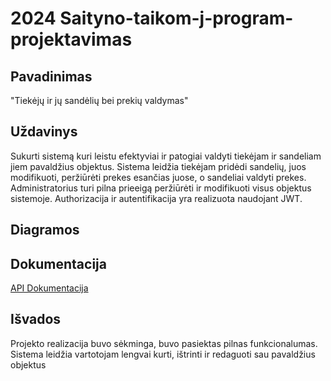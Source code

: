 # 2024 Saityno-taikom-j-program-projektavimas

## Pavadinimas

"Tiekėjų ir jų sandėlių bei prekių valdymas"

## Uždavinys

Sukurti sistemą kuri leistu efektyviai ir patogiai valdyti tiekėjam ir sandeliam jiem pavaldžius objektus. Sistema leidžia tiekėjam pridėdi sandelių, juos modifikuoti, peržiūrėti prekes esančias juose, o sandeliai valdyti prekes. Administratorius turi pilna prieeigą peržiūrėti ir modifikuoti visus objektus sistemoje. Authorizacija ir autentifikacija yra realizuota naudojant JWT.

## Diagramos

## Dokumentacija

[API Dokumentacija](https://github.com/Efka147/Saityno-taikomuju-programu-projektavimas/blob/main/API/openapi.yaml)

## Išvados

Projekto realizacija buvo sėkminga, buvo pasiektas pilnas funkcionalumas. Sistema leidžia vartotojam lengvai kurti, ištrinti ir redaguoti sau pavaldžius objektus
